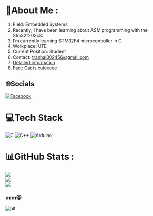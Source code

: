 # 💫About Me :
1. Field: Embedded Systems
2. Recently, I have been learning about ASM programming with the Stm32f203c8: 
3. I’m currently learning STM32F4 microcontroller in C
4. Workplace: UTE
5. Current Position: Student
6. Contact: tranhai002456@gmail.com
7. [ Detailed information](https://drive.google.com/file/d/15JyVpaNCTUU0So3U89DALTCnwaln8its/view?usp=drive_link)
8. Fact: Cat is cuteeeee

## 🌐Socials
[![Facebook](https://img.shields.io/badge/Facebook-%231877F2.svg?logo=Facebook&logoColor=white)](https://facebook.com/https://www.facebook.com/profile.php?id=100072639842796) 

# 💻Tech Stack
![C](https://img.shields.io/badge/c-%2300599C.svg?style=plastic&logo=c&logoColor=white) ![C++](https://img.shields.io/badge/c++-%2300599C.svg?style=plastic&logo=c%2B%2B&logoColor=white) ![Arduino](https://img.shields.io/badge/-Arduino-00979D?style=plastic&logo=Arduino&logoColor=white)
# 📊GitHub Stats :
![](https://github-readme-stats.vercel.app/api?username=TranHaiz&theme=radical&hide_border=false&include_all_commits=false&count_private=false)<br/>
![](https://github-readme-streak-stats.herokuapp.com/?user=TranHaiz&theme=radical&hide_border=false)<br/>
![](https://github-readme-stats.vercel.app/api/top-langs/?username=TranHaiz&theme=radical&hide_border=false&include_all_commits=false&count_private=false&layout=compact)

### mim😻
![alt](https://static.printler.com/cache/8/e/1/a/0/c/8e1a0c16bf0c2cfa3bc131c209051cf5b64a2c46.jpg)
